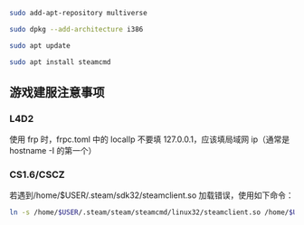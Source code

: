 ```bash
sudo add-apt-repository multiverse

sudo dpkg --add-architecture i386

sudo apt update

sudo apt install steamcmd
```

## 游戏建服注意事项

### L4D2

使用 frp 时，frpc.toml 中的 localIp 不要填 127.0.0.1，应该填局域网 ip（通常是 hostname -I 的第一个）

### CS1.6/CSCZ

若遇到/home/$USER/.steam/sdk32/steamclient.so 加载错误，使用如下命令：

```bash
ln -s /home/$USER/.steam/steam/steamcmd/linux32/steamclient.so /home/$USER/.steam/sdk32/
```
